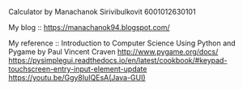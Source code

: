 Calculator by Manachanok Sirivibulkovit 6001012630101

My blog :: https://manachanok94.blogspot.com/

My reference :: Introduction to Computer Science Using Python and Pygame by Paul Vincent Craven
                http://www.pygame.org/docs/
                https://pysimplegui.readthedocs.io/en/latest/cookbook/#keypad-touchscreen-entry-input-element-update
                https://youtu.be/Ggy8IuIQEsA(Java-GUI)
